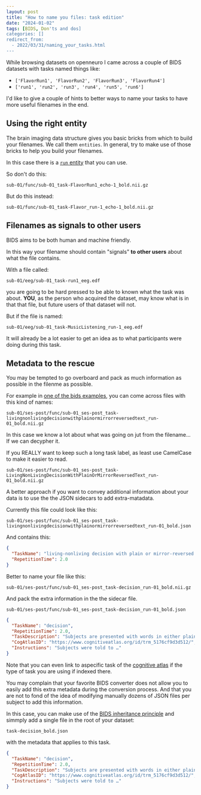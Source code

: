 ```yaml
---
layout: post
title: "How to name you files: task edition"
date: "2024-01-02"
tags: [BIDS, Don'ts and dos]
categories: []
redirect_from:
  - 2022/03/31/naming_your_tasks.html
---
```


While browsing datasets on openneuro I came across a couple of BIDS datasets
with tasks named things like:

- `['FlavorRun1', 'FlavorRun2', 'FlavorRun3', 'FlavorRun4']`
- `['run1', 'run2', 'run3', 'run4', 'run5', 'run6']`

I'd like to give a couple of hints to better ways to name your tasks
to have more useful filenames in the end.

## Using the right entity

The brain imaging data structure gives you basic bricks from which to build your filenames.
We call them `entities`.
In general, try to make use of those bricks to help you build your filenames.

In this case there is a [`run` entity](https://bids-specification.readthedocs.io/en/latest/appendices/entities.html#run) that you can use.

So don't do this:

```
sub-01/func/sub-01_task-FlavorRun1_echo-1_bold.nii.gz
```

But do this instead:

```
sub-01/func/sub-01_task-Flavor_run-1_echo-1_bold.nii.gz
```

## Filenames as signals to other users

BIDS aims to be both human and machine friendly.

In this way your filename should contain "signals" **to other users** about what the file contains.

With a file called:

```
sub-01/eeg/sub-01_task-run1_eeg.edf
```

you are going to be hard pressed to be able to known what the task was about.
**YOU**, as the person who acquired the dataset, may know what is in that that file,
but future users of that dataset will not.

But if the file is named:

```
sub-01/eeg/sub-01_task-MusicListening_run-1_eeg.edf
```

It will already be a lot easier to get an idea as to what participants were doing during this task.

## Metadata to the rescue

You may be tempted to go overboard and pack as much information as possible in the filenme as possible.

For example in [one of the bids examples](https://github.com/bids-standard/bids-examples/tree/master/ds006/sub-01/ses-post/func),
you can come across files with this kind of names:

```
sub-01/ses-post/func/sub-01_ses-post_task-livingnonlivingdecisionwithplainormirrorreversedtext_run-01_bold.nii.gz
```

In this case we know a lot about what was going on jut from the filename... If we can decypher it.

If you REALLY want to keep such a long task label, as least use CamelCase to make it easier to read.

```
sub-01/ses-post/func/sub-01_ses-post_task-LivingNonLivingDecisionWithPlainOrMirrorReversedText_run-01_bold.nii.gz
```

A better approach if you want to convey additional information about your data
is to use the the JSON sidecars to add extra-matadata.

Currently this file could look like this:

```
sub-01/ses-post/func/sub-01_ses-post_task-livingnonlivingdecisionwithplainormirrorreversedtext_run-01_bold.json
```

And contains this:

```json
{
  "TaskName": "living-nonliving decision with plain or mirror-reversed text",
  "RepetitionTime": 2.0
}
```

Better to name your file like this:

```
sub-01/ses-post/func/sub-01_ses-post_task-decision_run-01_bold.nii.gz
```

And pack the extra information in the the sidecar file.

```
sub-01/ses-post/func/sub-01_ses-post_task-decision_run-01_bold.json
```

```json
{
  "TaskName": "decision",
  "RepetitionTime": 2.0,
  "TaskDescription": "Subjects are presented with words in either plain text or mirror-reversed format, and are asked to judge whether the stimulus refers to a living or nonliving object. Items are presented in a mixed fashion and separated by whether each stimulus is a switch in presentation form from the previous trial.",
  "CogAtlasID": "https://www.cognitiveatlas.org/id/trm_5176cf9d3d512/",
  "Instructions": "Subjects were told to …"
}
```

Note that you can even link to aspecific task of the [cognitive atlas](https://www.cognitiveatlas.org/tasks/a/)
if the type of task you are using if indexed there.

You may complain that your favorite BIDS converter
does not allow you to easily add this extra metadata during the conversion process.
And that you are not to fond of the idea of modifying manually dozens of JSON files per subject
to add this information.

In this case, you can make use of the [BIDS inheritance principle](https://bids-specification.readthedocs.io/en/latest/common-principles.html#the-inheritance-principle)
and simmply add a single file in the root of your dataset:

```
task-decision_bold.json
```

with the metadata that applies to this task.

```json
{
  "TaskName": "decision",
  "RepetitionTime": 2.0,
  "TaskDescription": "Subjects are presented with words in either plain text or mirror-reversed format, and are asked to judge whether the stimulus refers to a living or nonliving object. Items are presented in a mixed fashion and separated by whether each stimulus is a switch in presentation form from the previous trial.",
  "CogAtlasID": "https://www.cognitiveatlas.org/id/trm_5176cf9d3d512/",
  "Instructions": "Subjects were told to …"
}
```
